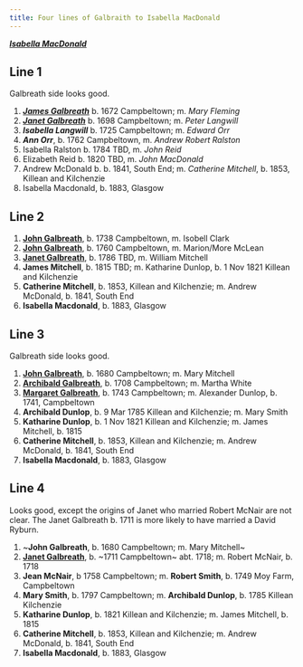 ```yaml
---
title: Four lines of Galbraith to Isabella MacDonald
---
```


***[Isabella MacDonald](https://www.familysearch.org/tree/person/details/93N9-PBL)***  

## Line 1

Galbreath side looks good.

1. ***[James Galbreath](/people/galbreath-james-1672.md)*** b. 1672 Campbeltown; m. *Mary Fleming*
2. ***[Janet Galbreath](/people/galbreath-janet-1698.md)*** b. 1698 Campbeltown; m. *Peter Langwill*
3. ***Isabella Langwill*** b. 1725 Campbeltown; m. *Edward Orr*
4. ***Ann Orr***, b. 1762 Campbeltown, m. *Andrew Robert Ralston*
5. Isabella Ralston b. 1784 TBD, m. *John Reid*
6. Elizabeth Reid b. 1820 TBD, m. *John MacDonald*
7. Andrew McDonald b. b. 1841, South End; m. *Catherine Mitchell*, b. 1853, Killean and Kilchenzie
8. Isabella Macdonald, b. 1883, Glasgow

## Line 2

1. **[John Galbreath](/people/galbreath-john-abt-1710.md)**, b. 1738 Campbeltown, m. Isobell Clark
2. **[John Galbreath](/people/galbreath-john-1760.md)**, b. 1760 Campbeltown, m. Marion/More McLean
3. **[Janet Galbreath](/people/galbraith-janet-1786.md)**, b. 1786 TBD, m. William Mitchell
4. **James Mitchell**, b. 1815 TBD; m. Katharine Dunlop, b. 1 Nov 1821 Killean and Kilchenzie
5. **Catherine Mitchell**, b. 1853, Killean and Kilchenzie; m. Andrew McDonald, b. 1841, South End
6. **Isabella Macdonald**, b. 1883, Glasgow

## Line 3

Galbreath side looks good.

1. **[John Galbreath](/people/galbreath-john-1680.md)**, b. 1680 Campbeltown; m. Mary Mitchell
2. **[Archibald Galbreath](/people/galbreath-archibald-1708.md)**, b. 1708 Campbeltown; m. Martha White
3. **[Margaret Galbreath](/people/galbreath-margaret-1743.md)**, b. 1743 Campbeltown; m. Alexander Dunlop, b. 1741, Campbeltown
4. **Archibald Dunlop**, b. 9 Mar 1785 Killean and Kilchenzie; m. Mary Smith
5. **Katharine Dunlop**, b. 1 Nov 1821 Killean and Kilchenzie; m. James Mitchell, b. 1815
6. **Catherine Mitchell**, b. 1853, Killean and Kilchenzie; m. Andrew McDonald, b. 1841, South End
7. **Isabella Macdonald**, b. 1883, Glasgow

## Line 4 

Looks good, except the origins of Janet who married Robert McNair are not clear.  The Janet Galbreath b. 1711 is more likely to have married a David Ryburn.

1. ~**John Galbreath**, b. 1680 Campbeltown; m. Mary Mitchell~
2. **[Janet Galbreath](/people/galbreath-janet-1718.md)**, b. ~1711 Campbeltown~ abt. 1718; m. Robert McNair, b. 1718
3. **Jean McNair**, b 1758 Campbeltown; m. **Robert Smith**, b. 1749 Moy Farm, Campbeltown
4. **Mary Smith**, b. 1797 Campbeltown; m. **Archibald Dunlop**, b. 1785 Killean Kilchenzie
5. **Katharine Dunlop**, b. 1821 Killean and Kilchenzie; m. James Mitchell, b. 1815
6. **Catherine Mitchell**, b. 1853, Killean and Kilchenzie; m. Andrew McDonald, b. 1841, South End
7. **Isabella Macdonald**, b. 1883, Glasgow

